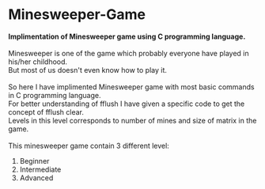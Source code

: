 # Minesweeper-Game
**Implimentation of Minesweeper game using C programming language.**</br></br>
Minesweeper is one of the game which probably everyone have played in his/her childhood.</br>
But most of us doesn't even know how to play it.</br></br>
So here I have implimented Minesweeper game with most basic commands in C programming language.</br>
For better understanding of fflush I have given a specific code to get the concept of fflush clear.</br>
Levels in this level corresponds to number of mines and size of matrix in the game.</br></br>
This minesweeper game contain 3 different level:
1. Beginner
2. Intermediate
3. Advanced

